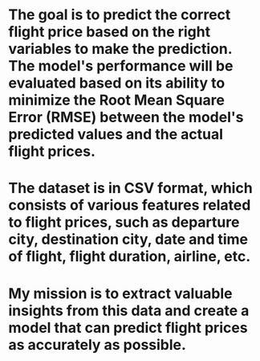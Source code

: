 # The goal is to predict the correct flight price based on the right variables to make the prediction. The model's performance will be evaluated based on its ability to minimize the Root Mean Square Error (RMSE) between the model's predicted values and the actual flight prices.
# The dataset is in CSV format, which consists of various features related to flight prices, such as departure city, destination city, date and time of flight, flight duration, airline, etc. 
# My mission is to extract valuable insights from this data and create a model that can predict flight prices as accurately as possible.
